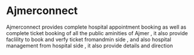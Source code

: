 # Ajmerconnect 
Ajmerconnect provides complete hospital appointment booking as well as complete ticket booking of all the public aminities of Ajmer , it also provide faclility to book and verfy ticket fromandmin side , and also hospital management from hospital side , it also provide details and direction 
